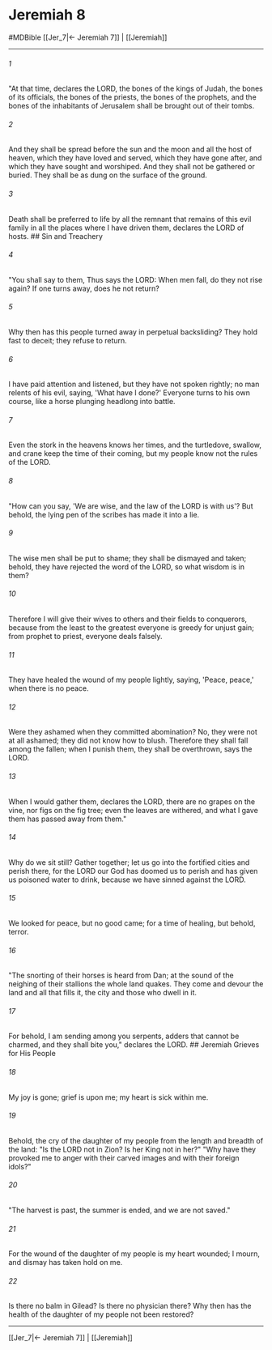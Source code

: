 # Jeremiah 8
#MDBible
[[Jer_7|← Jeremiah 7]] | [[Jeremiah]]

***

###### 1 

"At that time, declares the LORD, the bones of the kings of Judah, the bones of its officials, the bones of the priests, the bones of the prophets, and the bones of the inhabitants of Jerusalem shall be brought out of their tombs. 

###### 2 

And they shall be spread before the sun and the moon and all the host of heaven, which they have loved and served, which they have gone after, and which they have sought and worshiped. And they shall not be gathered or buried. They shall be as dung on the surface of the ground. 

###### 3 

Death shall be preferred to life by all the remnant that remains of this evil family in all the places where I have driven them, declares the LORD of hosts. ## Sin and Treachery 

###### 4 

"You shall say to them, Thus says the LORD: When men fall, do they not rise again? If one turns away, does he not return? 

###### 5 

Why then has this people turned away in perpetual backsliding? They hold fast to deceit; they refuse to return. 

###### 6 

I have paid attention and listened, but they have not spoken rightly; no man relents of his evil, saying, 'What have I done?' Everyone turns to his own course, like a horse plunging headlong into battle. 

###### 7 

Even the stork in the heavens knows her times, and the turtledove, swallow, and crane keep the time of their coming, but my people know not the rules of the LORD. 

###### 8 

"How can you say, 'We are wise, and the law of the LORD is with us'? But behold, the lying pen of the scribes has made it into a lie. 

###### 9 

The wise men shall be put to shame; they shall be dismayed and taken; behold, they have rejected the word of the LORD, so what wisdom is in them? 

###### 10 

Therefore I will give their wives to others and their fields to conquerors, because from the least to the greatest everyone is greedy for unjust gain; from prophet to priest, everyone deals falsely. 

###### 11 

They have healed the wound of my people lightly, saying, 'Peace, peace,' when there is no peace. 

###### 12 

Were they ashamed when they committed abomination? No, they were not at all ashamed; they did not know how to blush. Therefore they shall fall among the fallen; when I punish them, they shall be overthrown, says the LORD. 

###### 13 

When I would gather them, declares the LORD, there are no grapes on the vine, nor figs on the fig tree; even the leaves are withered, and what I gave them has passed away from them." 

###### 14 

Why do we sit still? Gather together; let us go into the fortified cities and perish there, for the LORD our God has doomed us to perish and has given us poisoned water to drink, because we have sinned against the LORD. 

###### 15 

We looked for peace, but no good came; for a time of healing, but behold, terror. 

###### 16 

"The snorting of their horses is heard from Dan; at the sound of the neighing of their stallions the whole land quakes. They come and devour the land and all that fills it, the city and those who dwell in it. 

###### 17 

For behold, I am sending among you serpents, adders that cannot be charmed, and they shall bite you," declares the LORD. ## Jeremiah Grieves for His People 

###### 18 

My joy is gone; grief is upon me; my heart is sick within me. 

###### 19 

Behold, the cry of the daughter of my people from the length and breadth of the land: "Is the LORD not in Zion? Is her King not in her?" "Why have they provoked me to anger with their carved images and with their foreign idols?" 

###### 20 

"The harvest is past, the summer is ended, and we are not saved." 

###### 21 

For the wound of the daughter of my people is my heart wounded; I mourn, and dismay has taken hold on me. 

###### 22 

Is there no balm in Gilead? Is there no physician there? Why then has the health of the daughter of my people not been restored? 

***

[[Jer_7|← Jeremiah 7]] | [[Jeremiah]]
